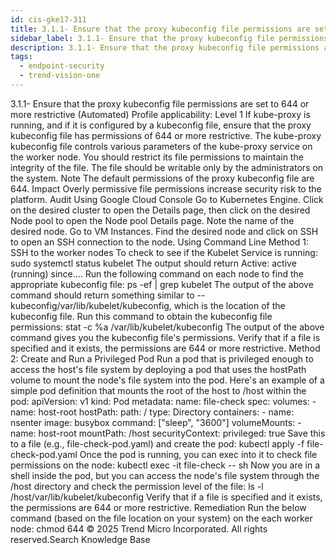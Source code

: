 ```yaml
---
id: cis-gke17-311
title: 3.1.1- Ensure that the proxy kubeconfig file permissions are set to 644 or more restrictive (Automated)
sidebar_label: 3.1.1- Ensure that the proxy kubeconfig file permissions are set to 644 or more restrictive (Automated)
description: 3.1.1- Ensure that the proxy kubeconfig file permissions are set to 644 or more restrictive (Automated)
tags:
  - endpoint-security
  - trend-vision-one
---
```


 3.1.1- Ensure that the proxy kubeconfig file permissions are set to 644 or more restrictive (Automated) Profile applicability: Level 1 If kube-proxy is running, and if it is configured by a kubeconfig file, ensure that the proxy kubeconfig file has permissions of 644 or more restrictive. The kube-proxy kubeconfig file controls various parameters of the kube-proxy service on the worker node. You should restrict its file permissions to maintain the integrity of the file. The file should be writable only by the administrators on the system. Note The default permissions of the proxy kubeconfig file are 644. Impact Overly permissive file permissions increase security risk to the platform. Audit Using Google Cloud Console Go to Kubernetes Engine. Click on the desired cluster to open the Details page, then click on the desired Node pool to open the Node pool Details page. Note the name of the desired node. Go to VM Instances. Find the desired node and click on SSH to open an SSH connection to the node. Using Command Line Method 1: SSH to the worker nodes To check to see if the Kubelet Service is running: sudo systemctl status kubelet The output should return Active: active (running) since.... Run the following command on each node to find the appropriate kubeconfig file: ps -ef | grep kubelet The output of the above command should return something similar to --kubeconfig/var/lib/kubelet/kubeconfig, which is the location of the kubeconfig file. Run this command to obtain the kubeconfig file permissions: stat -c %a /var/lib/kubelet/kubeconfig The output of the above command gives you the kubeconfig file's permissions. Verify that if a file is specified and it exists, the permissions are 644 or more restrictive. Method 2: Create and Run a Privileged Pod Run a pod that is privileged enough to access the host's file system by deploying a pod that uses the hostPath volume to mount the node's file system into the pod. Here's an example of a simple pod definition that mounts the root of the host to /host within the pod: apiVersion: v1 kind: Pod metadata: name: file-check spec: volumes: - name: host-root hostPath: path: / type: Directory containers: - name: nsenter image: busybox command: ["sleep", "3600"] volumeMounts: - name: host-root mountPath: /host securityContext: privileged: true Save this to a file (e.g., file-check-pod.yaml) and create the pod: kubectl apply -f file-check-pod.yaml Once the pod is running, you can exec into it to check file permissions on the node: kubectl exec -it file-check -- sh Now you are in a shell inside the pod, but you can access the node's file system through the /host directory and check the permission level of the file: ls -l /host/var/lib/kubelet/kubeconfig Verify that if a file is specified and it exists, the permissions are 644 or more restrictive. Remediation Run the below command (based on the file location on your system) on the each worker node: chmod 644 <proxy kubeconfig file> © 2025 Trend Micro Incorporated. All rights reserved.Search Knowledge Base